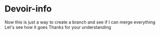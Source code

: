 # Devoir-info
Now this is just a way to create a branch and see if I can merge everything
Let's see how it goes
Thanks for your understanding
